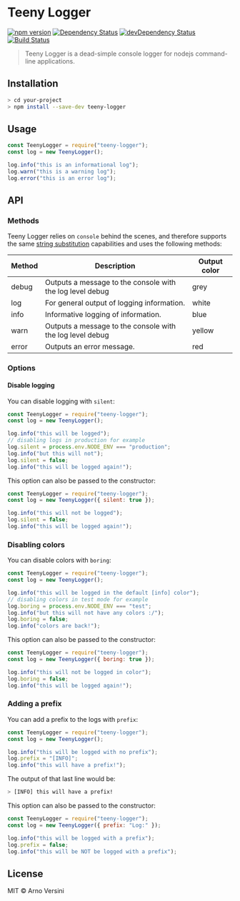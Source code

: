 # Teeny Logger

[![npm version](https://badge.fury.io/js/teeny-logger.svg)](https://badge.fury.io/js/teeny-logger)
<a href="https://david-dm.org/aversini/teeny-logger"><img src="https://david-dm.org/aversini/teeny-logger.svg" alt="Dependency Status"></a>
<a href="https://david-dm.org/aversini/teeny-logger/?type=dev"><img src="https://david-dm.org/aversini/teeny-logger/dev-status.svg" alt="devDependency Status"></a> [![Build Status](https://travis-ci.com/aversini/teeny-logger.svg?branch=master)](https://travis-ci.com/aversini/teeny-logger)

> Teeny Logger is a dead-simple console logger for nodejs command-line applications.

## Installation

```sh
> cd your-project
> npm install --save-dev teeny-logger
```

## Usage

```js
const TeenyLogger = require("teeny-logger");
const log = new TeenyLogger();

log.info("this is an informational log");
log.warn("this is a warning log");
log.error("this is an error log");
```

## API

### Methods

Teeny Logger relies on `console` behind the scenes, and therefore supports the same [string substitution](https://developer.mozilla.org/en-US/docs/Web/API/console#Using_string_substitutions) capabilities and uses the following methods:

| Method | Description                                               | Output color |
| ------ | --------------------------------------------------------- | ------------ |
| debug  | Outputs a message to the console with the log level debug | grey         |
| log    | For general output of logging information.                | white        |
| info   | Informative logging of information.                       | blue         |
| warn   | Outputs a message to the console with the log level debug | yellow       |
| error  | Outputs an error message.                                 | red          |

### Options

#### Disable logging

You can disable logging with `silent`:

```js
const TeenyLogger = require("teeny-logger");
const log = new TeenyLogger();

log.info("this will be logged");
// disabling logs in production for example
log.silent = process.env.NODE_ENV === "production";
log.info("but this will not");
log.silent = false;
log.info("this will be logged again!");
```

This option can also be passed to the constructor:

```js
const TeenyLogger = require("teeny-logger");
const log = new TeenyLogger({ silent: true });

log.info("this will not be logged");
log.silent = false;
log.info("this will be logged again!");
```

### Disabling colors

You can disable colors with `boring`:

```js
const TeenyLogger = require("teeny-logger");
const log = new TeenyLogger();

log.info("this will be logged in the default [info] color");
// disabling colors in test mode for example
log.boring = process.env.NODE_ENV === "test";
log.info("but this will not have any colors :/");
log.boring = false;
log.info("colors are back!");
```

This option can also be passed to the constructor:

```js
const TeenyLogger = require("teeny-logger");
const log = new TeenyLogger({ boring: true });

log.info("this will not be logged in color");
log.boring = false;
log.info("this will be logged again!");
```

### Adding a prefix

You can add a prefix to the logs with `prefix`:

```js
const TeenyLogger = require("teeny-logger");
const log = new TeenyLogger();

log.info("this will be logged with no prefix");
log.prefix = "[INFO]";
log.info("this will have a prefix!");
```

The output of that last line would be:

```sh
> [INFO] this will have a prefix!
```

This option can also be passed to the constructor:

```js
const TeenyLogger = require("teeny-logger");
const log = new TeenyLogger({ prefix: "Log:" });

log.info("this will be logged with a prefix");
log.prefix = false;
log.info("this will be NOT be logged with a prefix");
```

## License

MIT © Arno Versini
